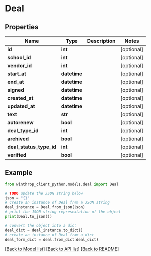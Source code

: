 # Deal


## Properties

Name | Type | Description | Notes
------------ | ------------- | ------------- | -------------
**id** | **int** |  | [optional] 
**school_id** | **int** |  | [optional] 
**vendor_id** | **int** |  | [optional] 
**start_at** | **datetime** |  | [optional] 
**end_at** | **datetime** |  | [optional] 
**signed** | **datetime** |  | [optional] 
**created_at** | **datetime** |  | [optional] 
**updated_at** | **datetime** |  | [optional] 
**text** | **str** |  | [optional] 
**autorenew** | **bool** |  | [optional] 
**deal_type_id** | **int** |  | [optional] 
**archived** | **bool** |  | [optional] 
**deal_status_type_id** | **int** |  | [optional] 
**verified** | **bool** |  | [optional] 

## Example

```python
from winthrop_client_python.models.deal import Deal

# TODO update the JSON string below
json = "{}"
# create an instance of Deal from a JSON string
deal_instance = Deal.from_json(json)
# print the JSON string representation of the object
print(Deal.to_json())

# convert the object into a dict
deal_dict = deal_instance.to_dict()
# create an instance of Deal from a dict
deal_form_dict = deal.from_dict(deal_dict)
```
[[Back to Model list]](../README.md#documentation-for-models) [[Back to API list]](../README.md#documentation-for-api-endpoints) [[Back to README]](../README.md)


